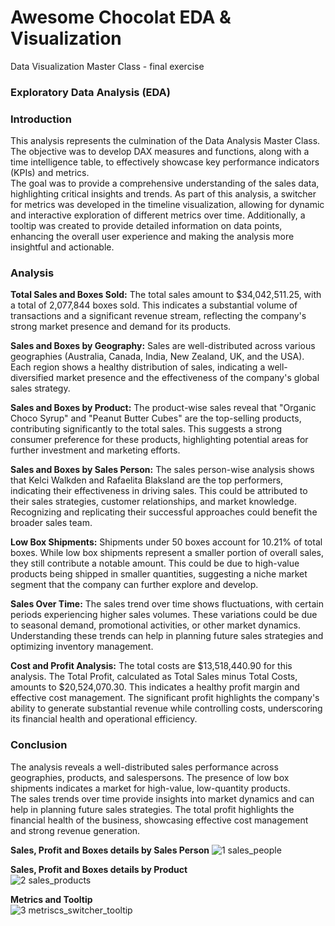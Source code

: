 # Awesome Chocolat EDA & Visualization
Data Visualization Master Class - final exercise

### Exploratory Data Analysis (EDA)
### Introduction
This analysis represents the culmination of the Data Analysis Master Class.  
The objective was to develop DAX measures and functions, along with a time intelligence table, to effectively showcase key performance indicators (KPIs) and metrics.  
The goal was to provide a comprehensive understanding of the sales data, highlighting critical insights and trends.
As part of this analysis, a switcher for metrics was developed in the timeline visualization, allowing for dynamic and interactive exploration of different metrics over time. Additionally, a tooltip was created to provide detailed information on data points, enhancing the overall user experience and making the analysis more insightful and actionable.

### Analysis
**Total Sales and Boxes Sold:** The total sales amount to $34,042,511.25, with a total of 2,077,844 boxes sold. This indicates a substantial volume of transactions and a significant revenue stream, reflecting the company's strong market presence and demand for its products.  
  
**Sales and Boxes by Geography:** Sales are well-distributed across various geographies (Australia, Canada, India, New Zealand, UK, and the USA). Each region shows a healthy distribution of sales, indicating a well-diversified market presence and the effectiveness of the company's global sales strategy.  
  
**Sales and Boxes by Product:** The product-wise sales reveal that "Organic Choco Syrup" and "Peanut Butter Cubes" are the top-selling products, contributing significantly to the total sales. This suggests a strong consumer preference for these products, highlighting potential areas for further investment and marketing efforts.  
  
**Sales and Boxes by Sales Person:** The sales person-wise analysis shows that Kelci Walkden and Rafaelita Blaksland are the top performers, indicating their effectiveness in driving sales. This could be attributed to their sales strategies, customer relationships, and market knowledge. Recognizing and replicating their successful approaches could benefit the broader sales team.  
  
**Low Box Shipments:** Shipments under 50 boxes account for 10.21% of total boxes. While low box shipments represent a smaller portion of overall sales, they still contribute a notable amount. This could be due to high-value products being shipped in smaller quantities, suggesting a niche market segment that the company can further explore and develop.  
  
**Sales Over Time:** The sales trend over time shows fluctuations, with certain periods experiencing higher sales volumes. These variations could be due to seasonal demand, promotional activities, or other market dynamics. Understanding these trends can help in planning future sales strategies and optimizing inventory management.  
  
**Cost and Profit Analysis:** The total costs are $13,518,440.90 for this analysis. The Total Profit, calculated as Total Sales minus Total Costs, amounts to $20,524,070.30. This indicates a healthy profit margin and effective cost management. The significant profit highlights the company's ability to generate substantial revenue while controlling costs, underscoring its financial health and operational efficiency.  
  
### Conclusion  
The analysis reveals a well-distributed sales performance across geographies, products, and salespersons. The presence of low box shipments indicates a market for high-value, low-quantity products.  
The sales trends over time provide insights into market dynamics and can help in planning future sales strategies. The total profit highlights the financial health of the business, showcasing effective cost management and strong revenue generation.  

  
  
**Sales, Profit and Boxes details by Sales Person**
![1 sales_people](https://github.com/user-attachments/assets/1588fd10-f38f-410b-bdc6-1cdad2a50b1b)


 

**Sales, Profit and Boxes details by Product**  
![2 sales_products](https://github.com/user-attachments/assets/6c75a1b2-5886-43a6-b937-fa63d2f22ca5)


**Metrics and Tooltip**  
![3 metriscs_switcher_tooltip](https://github.com/user-attachments/assets/aab4b061-2cd1-479a-a154-45fa67fcdd72)



